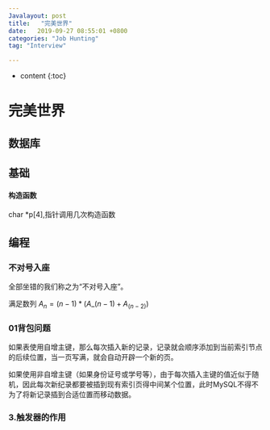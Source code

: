 ```yaml
---
Javalayout: post
title:   "完美世界"
date:   2019-09-27 08:55:01 +0800
categories: "Job Hunting"
tag: "Interview"

---
```


* content
{:toc}




# 完美世界

## 数据库

## 基础

#### 构造函数

char *p[4],指针调用几次构造函数

## 编程

### 不对号入座

全部坐错的我们称之为“不对号入座”。

满足数列 $A_n = (n-1)*(A\_(n-1)+ A_(n-2))$

### 01背包问题

如果表使用自增主键，那么每次插入新的记录，记录就会顺序添加到当前索引节点的后续位置，当一页写满，就会自动开辟一个新的页。

如果使用非自增主键（如果身份证号或学号等），由于每次插入主键的值近似于随机，因此每次新纪录都要被插到现有索引页得中间某个位置，此时MySQL不得不为了将新记录插到合适位置而移动数据。

### 3.触发器的作用


